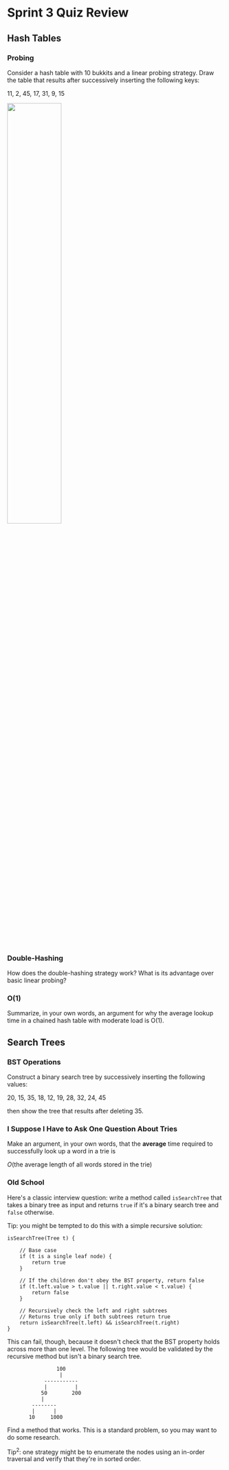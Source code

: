 # Sprint 3 Quiz Review

## Hash Tables

### Probing

Consider a hash table with 10 bukkits and a linear probing strategy. Draw the table that results after successively inserting the following keys:

11,  2,  45,  17,  31,  9,  15


<img src="https://i.kym-cdn.com/entries/icons/mobile/000/000/029/lolrus.jpg" width=50% />

### Double-Hashing

How does the double-hashing strategy work? What is its advantage over basic linear probing?

### O(1)

Summarize, in your own words, an argument for why the average lookup time in a chained hash table with moderate load is O(1).


## Search Trees

### BST Operations

Construct a binary search tree by successively inserting the following values:

20,  15,  35,  18,  12,  19,  28,  32,  24,  45

then show the tree that results after deleting 35.


### I Suppose I Have to Ask One Question About Tries

Make an argument, in your own words, that the **average** time required to successfully look up a word in a trie is 

*O*(the average length of all words stored in the trie)


### Old School

Here's a classic interview question: write a method called `isSearchTree` that takes a binary tree as input and returns `true` if it's a
binary search tree and `false` otherwise.

Tip: you might be tempted to do this with a simple recursive solution:

```
isSearchTree(Tree t) {

    // Base case
    if (t is a single leaf node) {
        return true
    }

    // If the children don't obey the BST property, return false
    if (t.left.value > t.value || t.right.value < t.value) {
        return false
    }
    
    // Recursively check the left and right subtrees
    // Returns true only if both subtrees return true
    return isSearchTree(t.left) && isSearchTree(t.right)
}
```

This can fail, though, because it doesn't check that the BST property holds across more than one level. The following tree would be validated by the recursive method but isn't a binary search tree.

```
                100
                 |
            -----------
            |         |
           50        200
           |
        --------
        |      |
       10     1000
```

Find a method that works. This is a standard problem, so you may want to do some research.

Tip<sup>2</sup>: one strategy might be to enumerate the nodes using an in-order traversal and verify that they're in sorted order.


